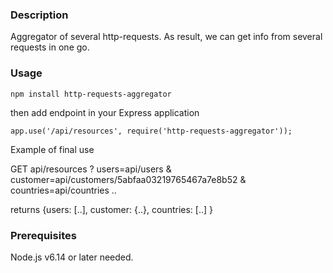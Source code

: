 ### Description
Aggregator of several http-requests. As result, we can get info from several requests in one go.
### Usage
```
npm install http-requests-aggregator
```
then add endpoint in your Express application
```
app.use('/api/resources', require('http-requests-aggregator'));
```
Example of final use

GET api/resources ? users=api/users & customer=api/customers/5abfaa03219765467a7e8b52 & countries=api/countries ..

returns {users: [..], customer: {..}, countries: [..] }

### Prerequisites
Node.js v6.14 or later needed.
